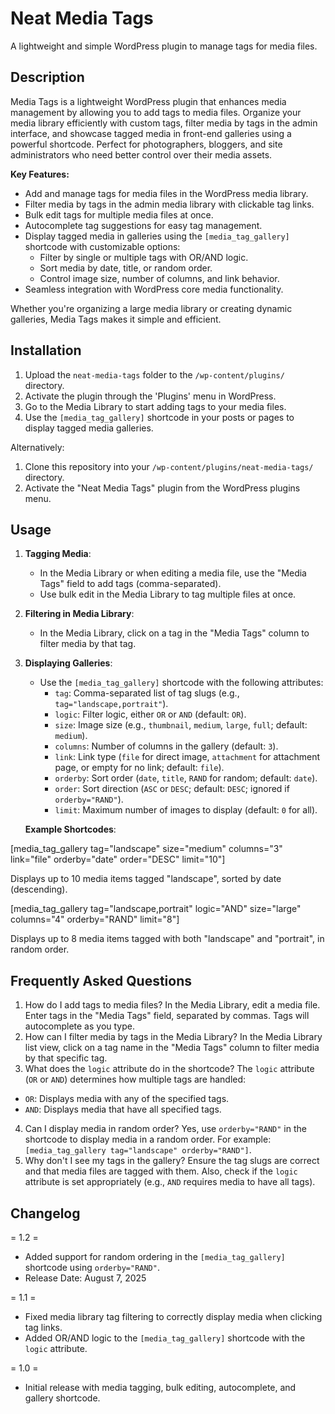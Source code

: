 # Neat Media Tags

A lightweight and simple WordPress plugin to manage tags for media files.

## Description

Media Tags is a lightweight WordPress plugin that enhances media management by allowing you to add tags to media files. Organize your media library efficiently with custom tags, filter media by tags in the admin interface, and showcase tagged media in front-end galleries using a powerful shortcode. Perfect for photographers, bloggers, and site administrators who need better control over their media assets.

**Key Features:**
- Add and manage tags for media files in the WordPress media library.
- Filter media by tags in the admin media library with clickable tag links.
- Bulk edit tags for multiple media files at once.
- Autocomplete tag suggestions for easy tag management.
- Display tagged media in galleries using the `[media_tag_gallery]` shortcode with customizable options:
  - Filter by single or multiple tags with OR/AND logic.
  - Sort media by date, title, or random order.
  - Control image size, number of columns, and link behavior.
- Seamless integration with WordPress core media functionality.

Whether you're organizing a large media library or creating dynamic galleries, Media Tags makes it simple and efficient.

## Installation

1. Upload the `neat-media-tags` folder to the `/wp-content/plugins/` directory.
2. Activate the plugin through the 'Plugins' menu in WordPress.
3. Go to the Media Library to start adding tags to your media files.
4. Use the `[media_tag_gallery]` shortcode in your posts or pages to display tagged media galleries.

Alternatively:

1. Clone this repository into your `/wp-content/plugins/neat-media-tags/` directory.
2. Activate the "Neat Media Tags" plugin from the WordPress plugins menu.

## Usage

1. **Tagging Media**:
   - In the Media Library or when editing a media file, use the "Media Tags" field to add tags (comma-separated).
   - Use bulk edit in the Media Library to tag multiple files at once.

2. **Filtering in Media Library**:
   - In the Media Library, click on a tag in the "Media Tags" column to filter media by that tag.

3. **Displaying Galleries**:
   - Use the `[media_tag_gallery]` shortcode with the following attributes:
     - `tag`: Comma-separated list of tag slugs (e.g., `tag="landscape,portrait"`).
     - `logic`: Filter logic, either `OR` or `AND` (default: `OR`).
     - `size`: Image size (e.g., `thumbnail`, `medium`, `large`, `full`; default: `medium`).
     - `columns`: Number of columns in the gallery (default: `3`).
     - `link`: Link type (`file` for direct image, `attachment` for attachment page, or empty for no link; default: `file`).
     - `orderby`: Sort order (`date`, `title`, `RAND` for random; default: `date`).
     - `order`: Sort direction (`ASC` or `DESC`; default: `DESC`; ignored if `orderby="RAND"`).
     - `limit`: Maximum number of images to display (default: `0` for all).

   **Example Shortcodes**:

[media_tag_gallery tag="landscape" size="medium" columns="3" link="file" orderby="date" order="DESC" limit="10"]

Displays up to 10 media items tagged "landscape", sorted by date (descending).

[media_tag_gallery tag="landscape,portrait" logic="AND" size="large" columns="4" orderby="RAND" limit="8"]

Displays up to 8 media items tagged with both "landscape" and "portrait", in random order.

## Frequently Asked Questions

1. How do I add tags to media files?
In the Media Library, edit a media file. Enter tags in the "Media Tags" field, separated by commas. Tags will autocomplete as you type.
2. How can I filter media by tags in the Media Library?
In the Media Library list view, click on a tag name in the "Media Tags" column to filter media by that specific tag.
3. What does the `logic` attribute do in the shortcode?
The `logic` attribute (`OR` or `AND`) determines how multiple tags are handled:
- `OR`: Displays media with any of the specified tags.
- `AND`: Displays media that have all specified tags.
4. Can I display media in random order?
Yes, use `orderby="RAND"` in the shortcode to display media in a random order. For example: `[media_tag_gallery tag="landscape" orderby="RAND"]`.
5. Why don't I see my tags in the gallery?
Ensure the tag slugs are correct and that media files are tagged with them. Also, check if the `logic` attribute is set appropriately (e.g., `AND` requires media to have all tags).

## Changelog

= 1.2 =
* Added support for random ordering in the `[media_tag_gallery]` shortcode using `orderby="RAND"`.
* Release Date: August 7, 2025

= 1.1 =
* Fixed media library tag filtering to correctly display media when clicking tag links.
* Added OR/AND logic to the `[media_tag_gallery]` shortcode with the `logic` attribute.

= 1.0 =
* Initial release with media tagging, bulk editing, autocomplete, and gallery shortcode.